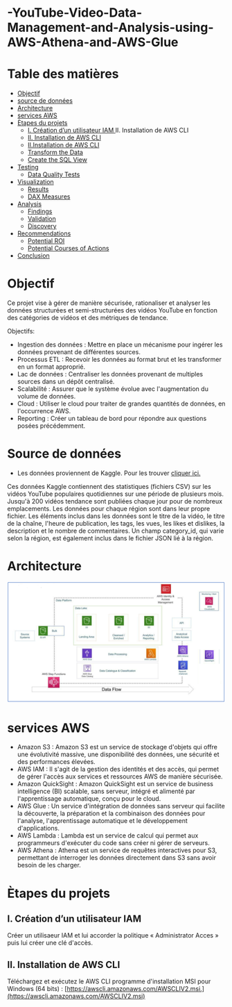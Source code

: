 # -YouTube-Video-Data-Management-and-Analysis-using-AWS-Athena-and-AWS-Glue

# Table des matières

- [Objectif](#Objectif)
- [source de données](#source-de-données)
- [Architecture](#architecture)
- [services AWS](#services-AWS)
- [Ètapes du projets](#Ètapes-du-projets)
  - [I. Création d’un utilisateur IAM ](I.Création-d’un-utilisateur-IAM)  II.	Installation de AWS CLI
  - [II. Installation de AWS CLI ](II.Installation-de-AWS-CLI) 
  - [II.Installation de AWS CLI](#data-cleaning)
  - [Transform the Data](#transform-the-data)
  - [Create the SQL View](#create-the-sql-view)
- [Testing](#testing)
  - [Data Quality Tests](#data-quality-tests)
- [Visualization](#visualization)
  - [Results](#results)
  - [DAX Measures](#dax-measures)
- [Analysis](#analysis)
  - [Findings](#findings)
  - [Validation](#validation)
  - [Discovery](#discovery)
- [Recommendations](#recommendations)
  - [Potential ROI](#potential-roi)
  - [Potential Courses of Actions](#potential-courses-of-actions)
- [Conclusion](#conclusion)

# Objectif
Ce projet vise à gérer de manière sécurisée, rationaliser et analyser les données structurées et semi-structurées des vidéos YouTube en fonction des catégories de vidéos et des métriques de tendance.


Objectifs:

 - Ingestion des données : Mettre en place un mécanisme pour ingérer les données provenant de différentes sources.
- Processus ETL :   Recevoir les données au format brut et les transformer en un format approprié.
 - Lac de données : Centraliser les données provenant de multiples sources dans un dépôt centralisé.
- Scalabilité : Assurer que le système évolue avec l'augmentation du volume de données.
- Cloud : Utiliser le cloud pour traiter de grandes quantités de données, en l'occurrence AWS.
 - Reporting : Créer un tableau de bord pour répondre aux questions posées précédemment.


 # Source de données

 - Les données proviennent de Kaggle. Pour les trouver [cliquer ici.](https://www.kaggle.com/datasets/datasnaek/youtube-new)

Ces données Kaggle contiennent des statistiques (fichiers CSV) sur les vidéos YouTube populaires quotidiennes sur une période de plusieurs mois. Jusqu'à 200 vidéos tendance sont publiées chaque jour pour de nombreux emplacements. Les données pour chaque région sont dans leur propre fichier. Les éléments inclus dans les données sont le titre de la vidéo, le titre de la chaîne, l'heure de publication, les tags, les vues, les likes et dislikes, la description et le nombre de commentaires. Un champ category_id, qui varie selon la région, est également inclus dans le fichier JSON lié à la région.


# Architecture

![Diagramme d'architecture](Assets/images/architecture.png)


# services AWS

 - Amazon S3 : Amazon S3 est un service de stockage d'objets qui offre une évolutivité massive, une disponibilité des données, une sécurité et des performances élevées.
 - AWS IAM : Il s'agit de la gestion des identités et des accès, qui permet de gérer l'accès aux services et ressources AWS de manière sécurisée.
 - Amazon QuickSight : Amazon QuickSight est un service de business intelligence (BI) scalable, sans serveur, intégré et alimenté par l'apprentissage automatique, conçu pour le cloud.
 - AWS Glue : Un service d'intégration de données sans serveur qui facilite la découverte, la préparation et la combinaison des données pour l'analyse, l'apprentissage automatique et le développement d'applications.
 - AWS Lambda : Lambda est un service de calcul qui permet aux programmeurs d'exécuter du code sans créer ni gérer de serveurs.
 - AWS Athena : Athena est un service de requêtes interactives pour S3, permettant de interroger les données directement dans S3 sans avoir besoin de les charger.

# Ètapes du projets

## I. Création d’un utilisateur IAM 

Créer un utilisaeur IAM et lui  accorder la politique « Administrator Acces » puis lui créer une clé d'accès.

## II.	Installation de AWS CLI
Téléchargez et exécutez le AWS CLI programme d'installation MSI pour Windows (64 bits) :
[https://awscli.amazonaws.com/AWSCLIV2.msi.](https://awscli.amazonaws.com/AWSCLIV2.msi)
